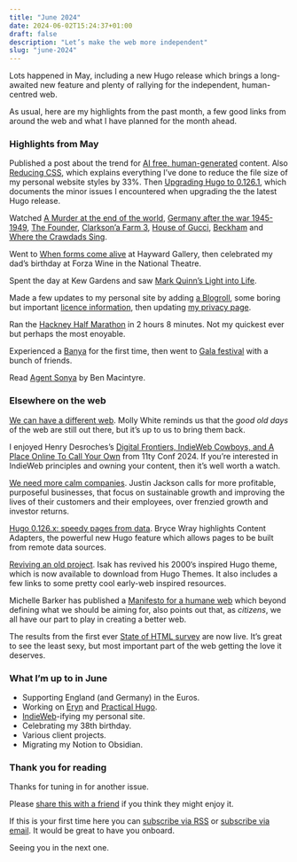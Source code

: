 ```yaml
---
title: "June 2024"
date: 2024-06-02T15:24:37+01:00
draft: false
description: "Let’s make the web more independent"
slug: "june-2024"
---
```


Lots happened in May, including a new Hugo release which brings a long-awaited new feature and plenty of rallying for the independent, human-centred web.

As usual, here are my highlights from the past month, a few good links from around the web and what I have planned for the month ahead.

### Highlights from May

Published a post about the trend for [AI free, human-generated](https://harrycresswell.com/writing/ai-free/) content. Also [Reducing CSS](https://harrycresswell.com/writing/reducing-css/), which explains everything I’ve done to reduce the file size of my personal website styles by 33%. Then [Upgrading Hugo to 0.126.1](https://harrycresswell.com/writing/upgrading-hugo-warnings-breaking-changes/), which documents the minor issues I encountered when upgrading the the latest Hugo release.

Watched [A Murder at the end of the world](https://www.imdb.com/title/tt15227418/), [Germany after the war 1945-1949](https://www.youtube.com/watch?v=YcflnToTaWI&t=10s), [The Founder](https://www.imdb.com/title/tt4276820/), [Clarkson’a Farm 3](https://www.imdb.com/title/tt10541088/?ref_=ttep_ov_i), [House of Gucci](https://www.imdb.com/title/tt11214590/?ref_=fn_al_tt_1), [Beckham](https://www.imdb.com/title/tt14524712/) and [Where the Crawdads Sing](https://www.imdb.com/title/tt9411972/).

Went to [When forms come alive](https://www.southbankcentre.co.uk/whats-on/art-exhibitions/when-forms-come-alive) at Hayward Gallery, then celebrated my dad’s birthday at Forza Wine in the National Theatre.

Spent the day at Kew Gardens and saw [Mark Quinn’s Light into Life](https://www.kew.org/kew-gardens/whats-on/marc-quinn). 

Made a few updates to my personal site by adding [a Blogroll](https://harrycresswell.com/blogroll/), some boring but important [licence information](https://harrycresswell.com/license/), then updating [my privacy page](https://harrycresswell.com/privacy/). 

Ran the [Hackney Half Marathon](https://www.hackneymoves.com/) in 2 hours 8 minutes. Not my quickest ever but perhaps the most enoyable.

Experienced a [Banya](https://banyalondon.co.uk/) for the first time, then went to [Gala festival](https://thisisgala.co.uk/) with a bunch of friends.

Read [Agent Sonya](https://www.goodreads.com/book/show/52578861-agent-sonya) by Ben Macintyre.

### Elsewhere on the web

[We can have a different web](https://www.citationneeded.news/we-can-have-a-different-web/). Molly White reminds us that the *good old days* of the web are still out there, but it’s up to us to bring them back.

I enjoyed Henry Desroches’s [Digital Frontiers, IndieWeb Cowboys, and A Place Online To Call Your Own](https://conf.11ty.dev/2024/digital-frontiers-indieweb-cowboys-and-a-place-online-to-call-your-own/) from 11ty Conf 2024. If you’re interested in IndieWeb principles and owning your content, then it’s well worth a watch.

[We need more calm companies](https://justinjackson.ca/calm-company). Justin Jackson calls for more profitable, purposeful businesses, that focus on sustainable growth and improving the lives of their customers and their employees, over frenzied growth and investor returns.

[Hugo 0.126.x: speedy pages from data](https://www.brycewray.com/posts/2024/05/hugo-0-126-x-speedy-pages-data/). Bryce Wray highlights Content Adapters, the powerful new Hugo feature which allows pages to be built from remote data sources.

[Reviving an old project](https://blog.isak.me/reviving-an-old-project/). Isak has revived his 2000‘s inspired Hugo theme, which is now available to download from Hugo Themes. It also includes a few links to some pretty cool early-web inspired resources.

Michelle Barker has published a [Manifesto for a humane web](https://humanewebmanifesto.com/) which beyond defining what we should be aiming for, also points out that, as *citizens*, we all have our part to play in creating a better web. 

The results from the first ever [State of HTML survey](https://2023.stateofhtml.com/en-US) are now live. It’s great to see the least sexy, but most important part of the web getting the love it deserves. 

### What I’m up to in June

- Supporting England (and Germany) in the Euros.
- Working on [Eryn](https://studioeryn.com/) and [Practical Hugo](https://practicalhugo.com/).
- [IndieWeb](https://indieweb.org/)-ifying my personal site.
- Celebrating my 38th birthday.
- Various client projects.
- Migrating my Notion to Obsidian.

### Thank you for reading

Thanks for tuning in for another issue.

Please [share this with a friend](https://harrycresswell.com/newsletter/june-2024) if you think they might enjoy it.

If this is your first time here you can [subscribe via RSS](https://harrycresswell.com/feeds/) or [subscribe via email](https://harrycresswell.us14.list-manage.com/subscribe/post?u=4e8fba8d0ab4a857159c0104e&id=d6ad2b65ca). It would be great to have you onboard.

Seeing you in the next one.
